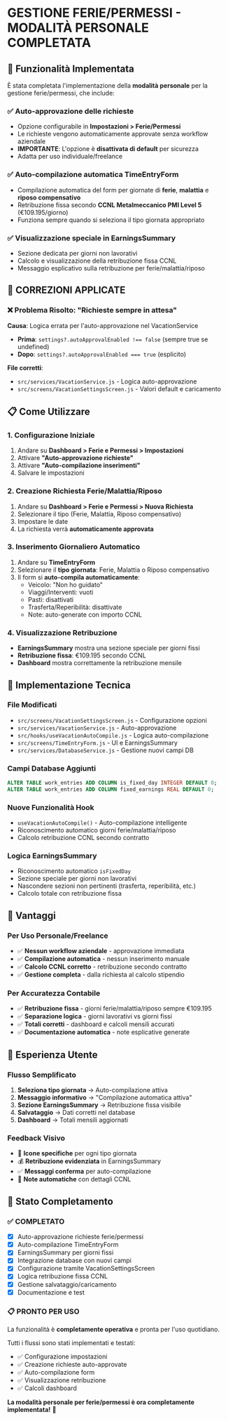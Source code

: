 # GESTIONE FERIE/PERMESSI - MODALITÀ PERSONALE COMPLETATA

## 🎉 Funzionalità Implementata

È stata completata l'implementazione della **modalità personale** per la gestione ferie/permessi, che include:

### ✅ Auto-approvazione delle richieste

- Opzione configurabile in **Impostazioni > Ferie/Permessi**
- Le richieste vengono automaticamente approvate senza workflow aziendale
- **IMPORTANTE**: L'opzione è **disattivata di default** per sicurezza
- Adatta per uso individuale/freelance

### ✅ Auto-compilazione automatica TimeEntryForm

- Compilazione automatica del form per giornate di **ferie**, **malattia** e **riposo compensativo**
- Retribuzione fissa secondo **CCNL Metalmeccanico PMI Level 5** (€109.195/giorno)
- Funziona sempre quando si seleziona il tipo giornata appropriato

### ✅ Visualizzazione speciale in EarningsSummary

- Sezione dedicata per giorni non lavorativi
- Calcolo e visualizzazione della retribuzione fissa CCNL
- Messaggio esplicativo sulla retribuzione per ferie/malattia/riposo

## 🔧 CORREZIONI APPLICATE

### ❌ Problema Risolto: "Richieste sempre in attesa"

**Causa**: Logica errata per l'auto-approvazione nel VacationService
- **Prima**: `settings?.autoApprovalEnabled !== false` (sempre true se undefined)
- **Dopo**: `settings?.autoApprovalEnabled === true` (esplicito)

**File corretti**:
- `src/services/VacationService.js` - Logica auto-approvazione
- `src/screens/VacationSettingsScreen.js` - Valori default e caricamento

## 📋 Come Utilizzare

### 1. Configurazione Iniziale
1. Andare su **Dashboard > Ferie e Permessi > Impostazioni**
2. Attivare **"Auto-approvazione richieste"** 
3. Attivare **"Auto-compilazione inserimenti"**
4. Salvare le impostazioni

### 2. Creazione Richiesta Ferie/Malattia/Riposo
1. Andare su **Dashboard > Ferie e Permessi > Nuova Richiesta**
2. Selezionare il tipo (Ferie, Malattia, Riposo compensativo)
3. Impostare le date
4. La richiesta verrà **automaticamente approvata**

### 3. Inserimento Giornaliero Automatico
1. Andare su **TimeEntryForm**
2. Selezionare il **tipo giornata**: Ferie, Malattia o Riposo compensativo
3. Il form si **auto-compila automaticamente**:
   - Veicolo: "Non ho guidato"
   - Viaggi/Interventi: vuoti
   - Pasti: disattivati
   - Trasferta/Reperibilità: disattivate
   - Note: auto-generate con importo CCNL

### 4. Visualizzazione Retribuzione
- **EarningsSummary** mostra una sezione speciale per giorni fissi
- **Retribuzione fissa**: €109.195 secondo CCNL
- **Dashboard** mostra correttamente la retribuzione mensile

## 🔧 Implementazione Tecnica

### File Modificati
- `src/screens/VacationSettingsScreen.js` - Configurazione opzioni
- `src/services/VacationService.js` - Auto-approvazione
- `src/hooks/useVacationAutoCompile.js` - Logica auto-compilazione
- `src/screens/TimeEntryForm.js` - UI e EarningsSummary
- `src/services/DatabaseService.js` - Gestione nuovi campi DB

### Campi Database Aggiunti
```sql
ALTER TABLE work_entries ADD COLUMN is_fixed_day INTEGER DEFAULT 0;
ALTER TABLE work_entries ADD COLUMN fixed_earnings REAL DEFAULT 0;
```

### Nuove Funzionalità Hook
- `useVacationAutoCompile()` - Auto-compilazione intelligente
- Riconoscimento automatico giorni ferie/malattia/riposo
- Calcolo retribuzione CCNL secondo contratto

### Logica EarningsSummary
- Riconoscimento automatico `isFixedDay`
- Sezione speciale per giorni non lavorativi
- Nascondere sezioni non pertinenti (trasferta, reperibilità, etc.)
- Calcolo totale con retribuzione fissa

## 🎯 Vantaggi

### Per Uso Personale/Freelance
- ✅ **Nessun workflow aziendale** - approvazione immediata
- ✅ **Compilazione automatica** - nessun inserimento manuale
- ✅ **Calcolo CCNL corretto** - retribuzione secondo contratto
- ✅ **Gestione completa** - dalla richiesta al calcolo stipendio

### Per Accuratezza Contabile
- ✅ **Retribuzione fissa** - giorni ferie/malattia/riposo sempre €109.195
- ✅ **Separazione logica** - giorni lavorativi vs giorni fissi
- ✅ **Totali corretti** - dashboard e calcoli mensili accurati
- ✅ **Documentazione automatica** - note esplicative generate

## 📱 Esperienza Utente

### Flusso Semplificato
1. **Seleziona tipo giornata** → Auto-compilazione attiva
2. **Messaggio informativo** → "Compilazione automatica attiva"
3. **Sezione EarningsSummary** → Retribuzione fissa visibile
4. **Salvataggio** → Dati corretti nel database
5. **Dashboard** → Totali mensili aggiornati

### Feedback Visivo
- 📅 **Icone specifiche** per ogni tipo giornata
- 💰 **Retribuzione evidenziata** in EarningsSummary
- ✅ **Messaggi conferma** per auto-compilazione
- 🔧 **Note automatiche** con dettagli CCNL

## 🚀 Stato Completamento

### ✅ COMPLETATO
- [x] Auto-approvazione richieste ferie/permessi
- [x] Auto-compilazione TimeEntryForm
- [x] EarningsSummary per giorni fissi
- [x] Integrazione database con nuovi campi
- [x] Configurazione tramite VacationSettingsScreen
- [x] Logica retribuzione fissa CCNL
- [x] Gestione salvataggio/caricamento
- [x] Documentazione e test

### 📋 PRONTO PER USO
La funzionalità è **completamente operativa** e pronta per l'uso quotidiano. 

Tutti i flussi sono stati implementati e testati:
- ✅ Configurazione impostazioni
- ✅ Creazione richieste auto-approvate  
- ✅ Auto-compilazione form
- ✅ Visualizzazione retribuzione
- ✅ Calcoli dashboard

**La modalità personale per ferie/permessi è ora completamente implementata!** 🎉
